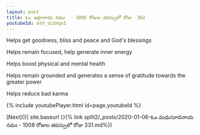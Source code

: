 ```yaml
---
layout: post
title: ఓం అక్రూరాయ నమః  - 1008 రోజుల తపస్సులో రోజు  362
youtubeId: atV_sLUnqnI
---
```

 
 
Helps get goodness, bliss and peace and God's blessings
 
Helps remain focused, help generate inner energy 
 
Helps boost physical and mental health 
 
Helps remain grounded and generates a sense of gratitude towards the greater power 
 
Helps reduce bad karma
 
 
 
 


{% include youtubePlayer.html id=page.youtubeId %}
 
[Next]({{ site.baseurl }}{% link  split2/_posts/2020-01-06-ఓం మధుసూదనాయ నమః  - 1008 రోజుల తపస్సులో రోజు  331.md%})
 
